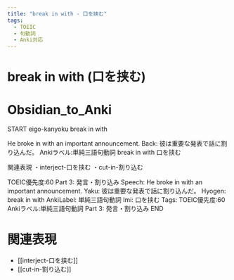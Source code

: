 ```yaml
---
title: "break in with - 口を挟む"
tags:
  - TOEIC
  - 句動詞
  - Anki対応
---
```


# break in with (口を挟む)

# Obsidian_to_Anki
START
eigo-kanyoku
break in with

He broke in with an important announcement.
Back: 
彼は重要な発表で話に割り込んだ。
Ankiラベル:単純三語句動詞
break in with
口を挟む

関連表現
・interject-口を挟む
・cut-in-割り込む

TOEIC優先度:60
Part 3: 発言・割り込み
Speech: He broke in with an important announcement.
Yaku: 彼は重要な発表で話に割り込んだ。
Hyogen: break in with
AnkiLabel: 単純三語句動詞
Imi: 口を挟む
Tags: TOEIC優先度:60 Ankiラベル:単純三語句動詞 Part 3: 発言・割り込み
END

# 関連表現
- [[interject-口を挟む]]
- [[cut-in-割り込む]]